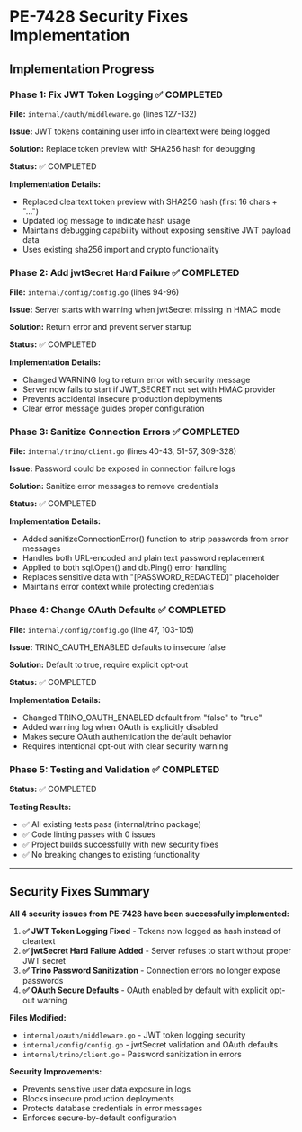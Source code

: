 # PE-7428 Security Fixes Implementation

## Implementation Progress

### Phase 1: Fix JWT Token Logging ✅ COMPLETED
**File:** `internal/oauth/middleware.go` (lines 127-132)

**Issue:** JWT tokens containing user info in cleartext were being logged

**Solution:** Replace token preview with SHA256 hash for debugging

**Status:** ✅ COMPLETED

**Implementation Details:**
- Replaced cleartext token preview with SHA256 hash (first 16 chars + "...")
- Updated log message to indicate hash usage
- Maintains debugging capability without exposing sensitive JWT payload data
- Uses existing sha256 import and crypto functionality

### Phase 2: Add jwtSecret Hard Failure ✅ COMPLETED
**File:** `internal/config/config.go` (lines 94-96)

**Issue:** Server starts with warning when jwtSecret missing in HMAC mode

**Solution:** Return error and prevent server startup

**Status:** ✅ COMPLETED

**Implementation Details:**
- Changed WARNING log to return error with security message
- Server now fails to start if JWT_SECRET not set with HMAC provider
- Prevents accidental insecure production deployments
- Clear error message guides proper configuration

### Phase 3: Sanitize Connection Errors ✅ COMPLETED
**File:** `internal/trino/client.go` (lines 40-43, 51-57, 309-328)

**Issue:** Password could be exposed in connection failure logs

**Solution:** Sanitize error messages to remove credentials

**Status:** ✅ COMPLETED

**Implementation Details:**
- Added sanitizeConnectionError() function to strip passwords from error messages
- Handles both URL-encoded and plain text password replacement
- Applied to both sql.Open() and db.Ping() error handling
- Replaces sensitive data with "[PASSWORD_REDACTED]" placeholder
- Maintains error context while protecting credentials

### Phase 4: Change OAuth Defaults ✅ COMPLETED
**File:** `internal/config/config.go` (line 47, 103-105)

**Issue:** TRINO_OAUTH_ENABLED defaults to insecure false

**Solution:** Default to true, require explicit opt-out

**Status:** ✅ COMPLETED

**Implementation Details:**
- Changed TRINO_OAUTH_ENABLED default from "false" to "true"
- Added warning log when OAuth is explicitly disabled
- Makes secure OAuth authentication the default behavior
- Requires intentional opt-out with clear security warning

### Phase 5: Testing and Validation ✅ COMPLETED
**Status:** ✅ COMPLETED

**Testing Results:**
- ✅ All existing tests pass (internal/trino package)
- ✅ Code linting passes with 0 issues
- ✅ Project builds successfully with new security fixes
- ✅ No breaking changes to existing functionality

---

## Security Fixes Summary

**All 4 security issues from PE-7428 have been successfully implemented:**

1. **✅ JWT Token Logging Fixed** - Tokens now logged as hash instead of cleartext
2. **✅ jwtSecret Hard Failure Added** - Server refuses to start without proper JWT secret
3. **✅ Trino Password Sanitization** - Connection errors no longer expose passwords
4. **✅ OAuth Secure Defaults** - OAuth enabled by default with explicit opt-out warning

**Files Modified:**
- `internal/oauth/middleware.go` - JWT token logging security
- `internal/config/config.go` - jwtSecret validation and OAuth defaults  
- `internal/trino/client.go` - Password sanitization in errors

**Security Improvements:**
- Prevents sensitive user data exposure in logs
- Blocks insecure production deployments
- Protects database credentials in error messages
- Enforces secure-by-default configuration